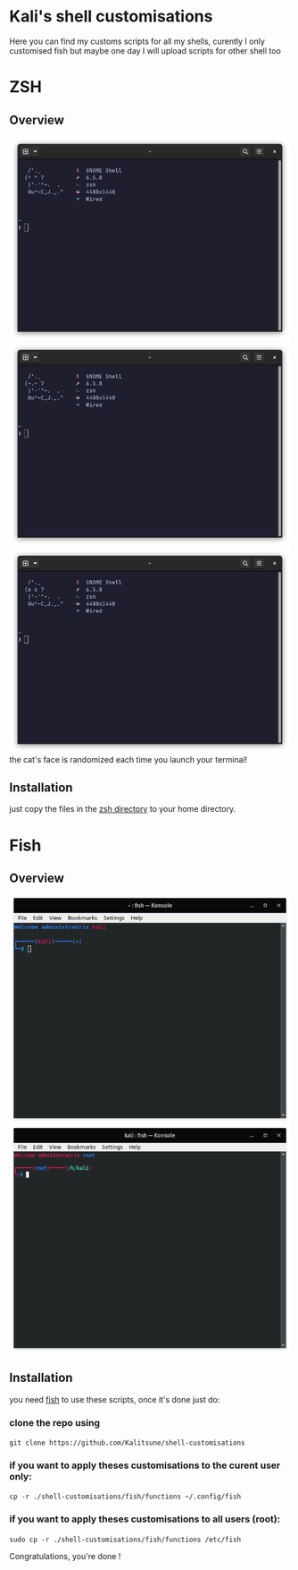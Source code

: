 # Kali's shell customisations
Here you can find my customs scripts for all my shells, curently I only customised fish but maybe one day I will upload scripts for other shell too

# **ZSH**
## **Overview**
![happy cat](screens/zsh_happy_cat.png)
![happy cat](screens/zsh_grumpy_cat.png)
![happy cat](screens/zsh_confused_cat.png)
the cat's face is randomized each time you launch your terminal!
## **Installation**
just copy the files in the [zsh directory](zsh) to your home directory.

# **Fish**
## **Overview**
![Normal user preview](screens/fish_normal_user.png)
![Root user preview](screens/fish_root_user.png)

## **Installation**
you need [fish](https://github.com/fish-shell/fish-shell) to use these scripts, once it's done just do:

### **clone the repo using**
`git clone https://github.com/Kalitsune/shell-customisations`
 
### if you want to apply theses customisations to **the curent user only**:
`cp -r ./shell-customisations/fish/functions ~/.config/fish`

### if you want to apply theses customisations to **all users (root)**:
`sudo cp -r ./shell-customisations/fish/functions /etc/fish`

Congratulations, you're done !
